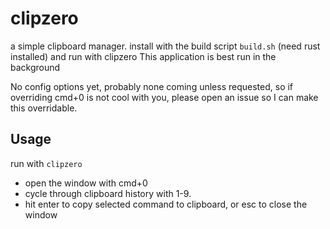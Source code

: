 # clipzero #

a simple clipboard manager. install with the build script ```build.sh``` (need rust installed) and run with clipzero
This application is best run in the background

No config options yet, probably none coming unless requested, so if overriding cmd+0 is not cool with you,
please open an issue so I can make this overridable.

## Usage ##

run with ```clipzero```

- open the window with cmd+0
- cycle through clipboard history with 1-9.
- hit enter to copy selected command to clipboard, or esc to close the window

